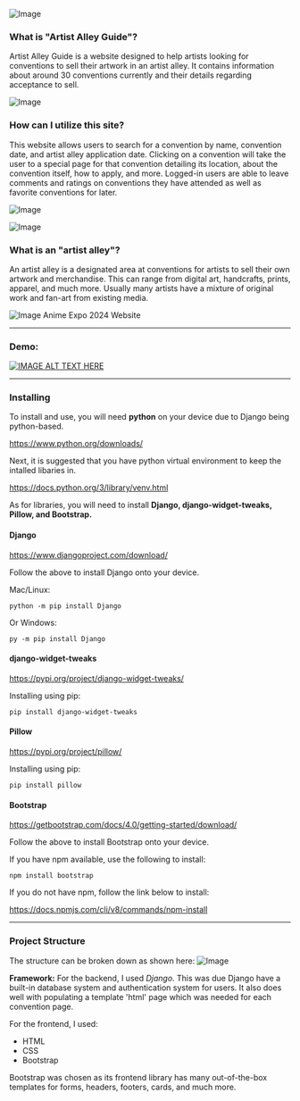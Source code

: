 ![Image](https://github.com/user-attachments/assets/676e9471-714b-4212-b1af-bb4e1824e83d)


### What is "Artist Alley Guide"?
Artist Alley Guide is a website designed to help artists looking for conventions to sell their artwork in an artist alley. It contains information about around 30 conventions currently and their details regarding acceptance to sell.

![Image](https://github.com/user-attachments/assets/5cdfe240-5453-4660-96ce-1f9825d121eb)

### How can I utilize this site?
This website allows users to search for a convention by name, convention date, and artist alley application date. Clicking on a convention will take the user to a special page for that convention detailing its location, about the convention itself, how to apply, and more. Logged-in users are able to leave comments and ratings on conventions they have attended as well as favorite conventions for later.

![Image](https://github.com/user-attachments/assets/7175a1e5-97dd-4507-9996-ffe84d1066f6)

![Image](https://github.com/user-attachments/assets/c158a224-b6a3-459b-b46f-620d1772a51e)
### What is an "artist alley"?
An artist alley is a designated area at conventions for artists to sell their own artwork and merchandise. This can range from digital art, handcrafts, prints, apparel, and much more. Usually many artists have a mixture of original work and fan-art from existing media.

![Image](https://github.com/user-attachments/assets/fe079a3e-9b21-4381-afaf-94e6263a9e38)
Anime Expo 2024 Website

---

### Demo:
[![IMAGE ALT TEXT HERE](https://img.youtube.com/vi/_XzZPQO8GPY/0.jpg)](https://www.youtube.com/watch?v=_XzZPQO8GPY)


---

### Installing 

To install and use, you will need **python** on your device due to Django being python-based.

https://www.python.org/downloads/

Next, it is suggested that you have python virtual environment to keep the intalled libaries in. 

https://docs.python.org/3/library/venv.html

As for libraries, you will need to install **Django, django-widget-tweaks, Pillow, and Bootstrap.**


#### Django 

https://www.djangoproject.com/download/

Follow the above to install Django onto your device.

Mac/Linux:
```
python -m pip install Django
```

Or Windows:
```
py -m pip install Django
```

#### django-widget-tweaks

https://pypi.org/project/django-widget-tweaks/

Installing using pip:
```
pip install django-widget-tweaks
```

#### Pillow

https://pypi.org/project/pillow/

Installing using pip:
```
pip install pillow
```

#### Bootstrap
https://getbootstrap.com/docs/4.0/getting-started/download/

Follow the above to install Bootstrap onto your device.

If you have npm available, use the following to install:
```
npm install bootstrap
```

If you do not have npm, follow the link below to install:

https://docs.npmjs.com/cli/v8/commands/npm-install

---

### Project Structure 
The structure can be broken down as shown here:
![Image](https://github.com/user-attachments/assets/057618a5-2890-493d-981a-7780cdd46992)

**Framework:**
For the backend, I used *Django*. This was due Django have a built-in database system and authentication system for users. It also does well with populating a template 'html' page which was needed for each convention page.

For the frontend, I used:
- HTML
- CSS
- Bootstrap

Bootstrap was chosen as its frontend library has many out-of-the-box templates for forms, headers, footers, cards, and much more. 



